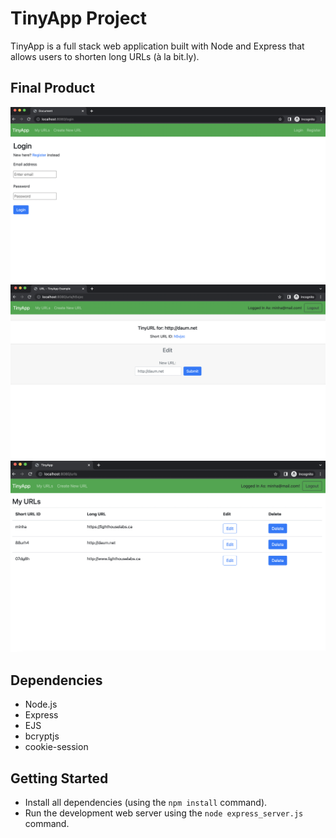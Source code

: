 # TinyApp Project

TinyApp is a full stack web application built with Node and Express that allows users to shorten long URLs (à la bit.ly).

## Final Product

!["Login page on tiny app"](https://github.com/minha0817/tinyApp/blob/main/docs/login-page.png?raw=true)
!["Urls/shortened url page on tiny app"](https://github.com/minha0817/tinyApp/blob/main/docs/urls-id-page.png?raw=true)
!["The list of urls on urls page on tiny app"](https://github.com/minha0817/tinyApp/blob/main/docs/urls-page.png?raw=true)


## Dependencies

- Node.js
- Express
- EJS
- bcryptjs
- cookie-session

## Getting Started

- Install all dependencies (using the `npm install` command).
- Run the development web server using the `node express_server.js` command.